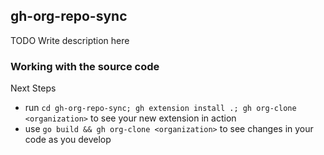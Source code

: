 ## gh-org-repo-sync

TODO Write description here

### Working with the source code

Next Steps
- run `cd gh-org-repo-sync; gh extension install .; gh org-clone <organization>` to see your new extension in action
- use `go build && gh org-clone <organization>` to see changes in your code as you develop
